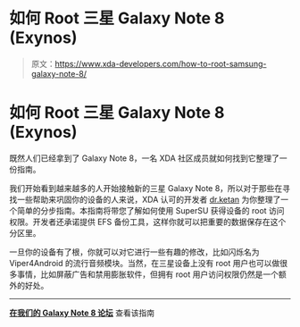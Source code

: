# 如何 Root 三星 Galaxy Note 8 (Exynos)

> 原文：<https://www.xda-developers.com/how-to-root-samsung-galaxy-note-8/>

# 如何 Root 三星 Galaxy Note 8 (Exynos)

既然人们已经拿到了 Galaxy Note 8，一名 XDA 社区成员就如何找到它整理了一份指南。

我们开始看到越来越多的人开始接触新的三星 Galaxy Note 8，所以对于那些在寻找一些帮助来巩固你的设备的人来说，XDA 认可的开发者 [dr.ketan](https://forum.xda-developers.com/member.php?u=3931450) 为你整理了一个简单的分步指南。本指南将带您了解如何使用 SuperSU 获得设备的 root 访问权限。开发者还承诺提供 EFS 备份工具，这样你就可以把重要的数据保存在这个分区里。

一旦你的设备有了根，你就可以对它进行一些有趣的修改，比如闪烁名为 Viper4Android 的流行音频模块。当然，在三星设备上没有 root 用户也可以做很多事情，比如屏蔽广告和禁用膨胀软件，但拥有 root 用户访问权限仍然是一个额外的好处。

* * *

[**在我们的 Galaxy Note 8 论坛**](https://forum.xda-developers.com/galaxy-note-8/how-to/guide-how-to-root-note8-efs-backup-t3677038) 查看该指南